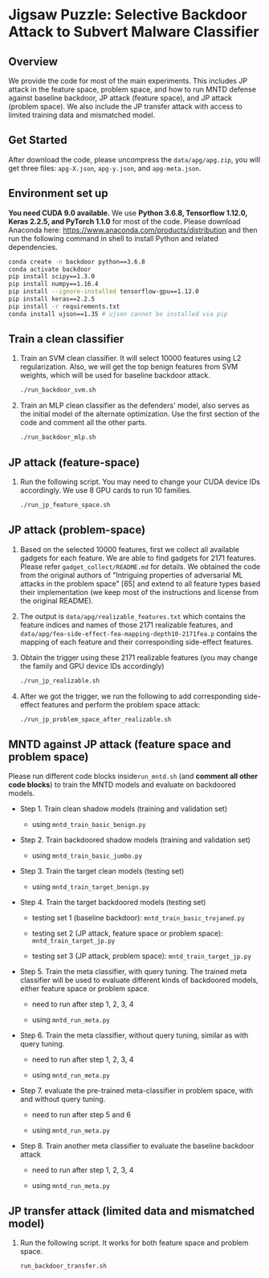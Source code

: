 # Jigsaw Puzzle: Selective Backdoor Attack to Subvert Malware Classifier

## Overview

We provide the code for most of the main experiments. This includes JP attack in the feature space, problem space, and how to run MNTD defense against baseline backdoor, JP attack (feature space), and JP attack (problem space). We also include the JP transfer attack with access to limited training data and mismatched model. 

## Get Started

After download the code, please uncompress the `data/apg/apg.zip`, you will get three files: `apg-X.json`, `apg-y.json`, and `apg-meta.json`.

## Environment set up

**You need CUDA 9.0 available.** We use **Python 3.6.8, Tensorflow 1.12.0, Keras 2.2.5, and PyTorch 1.1.0** for most of the code. Please download Anaconda here: https://www.anaconda.com/products/distribution and then run the following command in shell to install Python and related dependencies.

```bash
conda create -n backdoor python==3.6.8
conda activate backdoor
pip install scipy==1.3.0
pip install numpy==1.16.4
pip install --ignore-installed tensorflow-gpu==1.12.0
pip install keras==2.2.5
pip install -r requirements.txt
conda install ujson==1.35 # ujson cannot be installed via pip
```

## Train a clean classifier

1. Train an SVM clean classifier. It will select 10000 features using L2 regularization. Also, we will get the top benign features from SVM weights, which will be used for baseline backdoor attack.
   
   ```bash
   ./run_backdoor_svm.sh
   ```

2. Train an MLP clean classifier as the defenders' model, also serves as the initial model of the alternate optimization. Use the first section of the code and comment all the other parts.
   
   ```bash
   ./run_backdoor_mlp.sh
   ```

## JP attack (feature-space)

1. Run the following script. You may need to change your CUDA device IDs accordingly. We use 8 GPU cards to run 10 families. 
   
   ```bash
   ./run_jp_feature_space.sh
   ```

## JP attack (problem-space)

1. Based on the selected 10000 features, first we collect all available gadgets for each feature. We are able to find gadgets for 2171 features. Please refer `gadget_collect/README.md` for details. We obtained the code from the original authors of "Intriguing properties of adversarial ML attacks in the problem space" [65] and extend to all feature types based their implementation (we keep most of the instructions and license from the original README). 

2. The output is `data/apg/realizable_features.txt` which contains the feature indices and names of those 2171 realizable features, and `data/apg/fea-side-effect-fea-mapping-depth10-2171fea.p` contains the mapping of each feature and their corresponding side-effect features.

3. Obtain the trigger using these 2171 realizable features (you may change the family and GPU device IDs accordingly)
   
   ```bash
   ./run_jp_realizable.sh
   ```

4. After we got the trigger, we run the following to add corresponding side-effect features and perform the problem space attack:
   
   ```bash
   ./run_jp_problem_space_after_realizable.sh
   ```

## MNTD against JP attack (feature space and problem space)

Please run different code blocks inside`run_mntd.sh` (and **comment all other code blocks**) to train the MNTD models and evaluate on backdoored models. 

* Step 1. Train clean shadow models (training and validation set)
  
  * using `mntd_train_basic_benign.py`

* Step 2. Train backdoored shadow models (training and validation set)
  
  * using `mntd_train_basic_jumbo.py`

* Step 3. Train the target clean models (testing set)
  
  * using `mntd_train_target_benign.py`

* Step 4. Train the target backdoored models (testing set)
  
  * testing set 1 (baseline backdoor): `mntd_train_basic_trojaned.py`
  
  * testing set 2  (JP attack, feature space or problem space): `mntd_train_target_jp.py`
  
  * testing set 3 (JP attack, problem space): `mntd_train_target_jp.py`

* Step 5. Train the meta classifier, with query tuning. The trained meta classifier will be used to evaluate different kinds of backdoored models, either feature space or problem space. 
  
  * need to run after step 1, 2, 3, 4
  
  * using `mntd_run_meta.py`

* Step 6. Train the meta classifier, without query tuning, similar as with query tuning.
  
  * need to run after step 1, 2, 3, 4
  
  * using `mntd_run_meta.py`

* Step 7. evaluate the pre-trained meta-classifier in problem space, with and without query tuning.
  
  * need to run after step 5 and 6
  
  * using `mntd_run_meta.py`

* Step 8. Train another meta classifier to evaluate the baseline backdoor attack
  
  * need to run after step 1, 2, 3, 4
  
  * using `mntd_run_meta.py`

## JP transfer attack (limited data and mismatched model)

1. Run the following script. It works for both feature space and problem space.
   
   ```bash
   run_backdoor_transfer.sh
   ```
